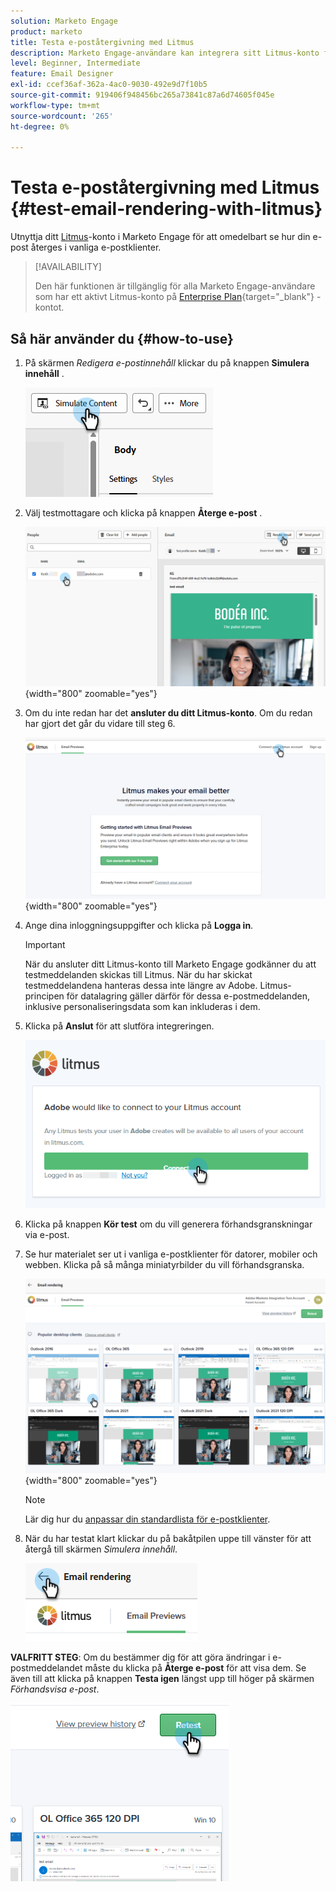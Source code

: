 ```yaml
---
solution: Marketo Engage
product: marketo
title: Testa e-poståtergivning med Litmus
description: Marketo Engage-användare kan integrera sitt Litmus-konto för att smidigt testa innehåll som skickas i olika e-postklienter.
level: Beginner, Intermediate
feature: Email Designer
exl-id: ccef36af-362a-4ac0-9030-492e9d7f10b5
source-git-commit: 919406f948456bc265a73841c87a6d74605f045e
workflow-type: tm+mt
source-wordcount: '265'
ht-degree: 0%

---
```


# Testa e-poståtergivning med Litmus {#test-email-rendering-with-litmus}

Utnyttja ditt [Litmus](https://www.litmus.com/email-testing)-konto i Marketo Engage för att omedelbart se hur din e-post återges i vanliga e-postklienter.

>[!AVAILABILITY]
>
>Den här funktionen är tillgänglig för alla Marketo Engage-användare som har ett aktivt Litmus-konto på [Enterprise Plan](https://www.litmus.com/pricing/enterprise){target="_blank"} -kontot.

## Så här använder du {#how-to-use}

1. På skärmen _Redigera e-postinnehåll_ klickar du på knappen **Simulera innehåll** .

   ![](assets/test-email-rendering-with-litmus-1.png)

1. Välj testmottagare och klicka på knappen **Återge e-post** .

   ![](assets/test-email-rendering-with-litmus-2.png){width="800" zoomable="yes"}

1. Om du inte redan har det **ansluter du ditt Litmus-konto**. Om du redan har gjort det går du vidare till steg 6.

   ![](assets/test-email-rendering-with-litmus-3.png){width="800" zoomable="yes"}

1. Ange dina inloggningsuppgifter och klicka på **Logga in**.

   >[!IMPORTANT]
   >
   >När du ansluter ditt Litmus-konto till Marketo Engage godkänner du att testmeddelanden skickas till Litmus. När du har skickat testmeddelandena hanteras dessa inte längre av Adobe. Litmus-principen för datalagring gäller därför för dessa e-postmeddelanden, inklusive personaliseringsdata som kan inkluderas i dem.

1. Klicka på **Anslut** för att slutföra integreringen.

   ![](assets/test-email-rendering-with-litmus-4.png)

1. Klicka på knappen **Kör test** om du vill generera förhandsgranskningar via e-post.

1. Se hur materialet ser ut i vanliga e-postklienter för datorer, mobiler och webben. Klicka på så många miniatyrbilder du vill förhandsgranska.

   ![](assets/test-email-rendering-with-litmus-5.png){width="800" zoomable="yes"}

   >[!NOTE]
   >
   >Lär dig hur du [anpassar din standardlista för e-postklienter](https://help.litmus.com/article/227-change-your-default-email-clients-list).

1. När du har testat klart klickar du på bakåtpilen uppe till vänster för att återgå till skärmen _Simulera innehåll_.

   ![](assets/test-email-rendering-with-litmus-6.png)

**VALFRITT STEG**: Om du bestämmer dig för att göra ändringar i e-postmeddelandet måste du klicka på **Återge e-post** för att visa dem. Se även till att klicka på knappen **Testa igen** längst upp till höger på skärmen _Förhandsvisa e-post_.

![](assets/test-email-rendering-with-litmus-7.png)
